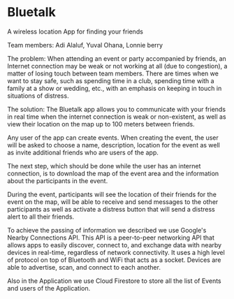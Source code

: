 # Bluetalk

A wireless location App for finding your friends

Team members: Adi Alaluf, Yuval Ohana, Lonnie berry

The problem: When attending an event or party accompanied by friends, an Internet connection may be weak or not working at all (due to congestion), a matter of losing touch between team members. There are times when we want to stay safe, such as spending time in a club, spending time with a family at a show or wedding, etc., with an emphasis on keeping in touch in situations of distress.

The solution: The Bluetalk app allows you to communicate with your friends in real time when the internet connection is weak or non-existent, as well as view their location on the map up to 100 meters between friends.

Any user of the app can create events. When creating the event, the user will be asked to choose a name, description, location for the event as well as invite additional friends who are users of the app.

The next step, which should be done while the user has an internet connection, is to download the map of the event area and the information about the participants in the event.

During the event, participants will see the location of their friends for the event on the map, will be able to receive and send messages to the other participants as well as activate a distress button that will send a distress alert to all their friends.

To achieve the passing of information we described we use Google's Nearby Connections API. This API is a peer-to-peer networking API that allows apps to easily discover, connect to, and exchange data with nearby devices in real-time, regardless of network connectivity. It uses a high level of protocol on top of Bluetooth and WiFi that acts as a socket. Devices are able to advertise, scan, and connect to each another.

Also in the Application we use Cloud Firestore to store all the list of Events and users of the Application.
